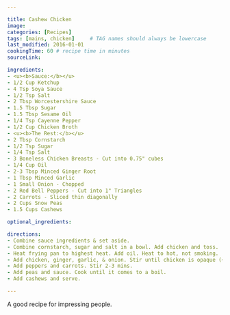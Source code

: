```yaml
---

title: Cashew Chicken
image:
categories: [Recipes]
tags: [mains, chicken]     # TAG names should always be lowercase
last_modified: 2016-01-01
cookingTime: 60 # recipe time in minutes
sourceLink: 

ingredients:
- <u><b>Sauce:</b></u>
- 1/2 Cup Ketchup
- 4 Tsp Soya Sauce
- 1/2 Tsp Salt
- 2 Tbsp Worcestershire Sauce
- 1.5 Tbsp Sugar
- 1.5 Tbsp Sesame Oil
- 1/4 Tsp Cayenne Pepper
- 1/2 Cup Chicken Broth
- <u><b>The Rest:</b></u>
- 2 Tbsp Cornstarch
- 1/2 Tsp Sugar
- 1/4 Tsp Salt
- 3 Boneless Chicken Breasts - Cut into 0.75" cubes
- 1/4 Cup Oil
- 2-3 Tbsp Minced Ginger Root
- 1 Tbsp Minced Garlic
- 1 Small Onion - Chopped
- 2 Red Bell Peppers - Cut into 1" Triangles
- 2 Carrots - Sliced thin diagonally
- 2 Cups Snow Peas
- 1.5 Cups Cashews

optional_ingredients:

directions:
- Combine sauce ingredients & set aside. 
- Combine cornstarch, sugar and salt in a bowl. Add chicken and toss.
- Heat frying pan to highest heat. Add oil. Heat to hot, not smoking.
- Add chicken, ginger, garlic, & onion. Stir until chicken is opaque (~1 minute).
- Add peppers and carrots. Stir 2-3 mins.
- Add peas and sauce. Cook until it comes to a boil.
- Add cashews and serve.

---
```


A good recipe for impressing people.